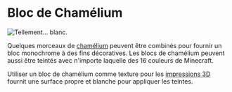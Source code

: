 # Bloc de Chamélium

![Tellement... blanc.](oredict:oc:chameliumBlock)

Quelques morceaux de [chamélium](../item/chamelium.md) peuvent être combinés pour fournir un bloc monochrome à des fins décoratives. Les blocs de chamélium peuvent aussi être teintés avec n'importe laquelle des 16 couleurs de Minecraft.

Utiliser un bloc de chamélium comme texture pour les [impressions 3D](print.md) fournit une surface propre et blanche pour appliquer les teintes.
